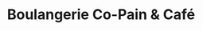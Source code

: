 ---
title: "Boulangerie Co-Pain & Café"
url: /paris/boulangerie-co-pain-und-cafe/
shop: Bäckerei
---